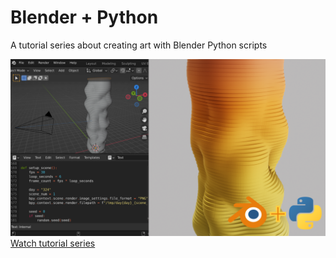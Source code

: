# Blender + Python
A tutorial series about creating art with Blender Python scripts

![Blender+Python: Color Slices Tutorial Series image](/assets/images/color_slices.png)
[Watch tutorial series](https://www.youtube.com/watch?v=ys9vqbatyj4&list=PLB8-FQgROBmlzQ7Xkq4YU7u08Zh3iuyPD)
